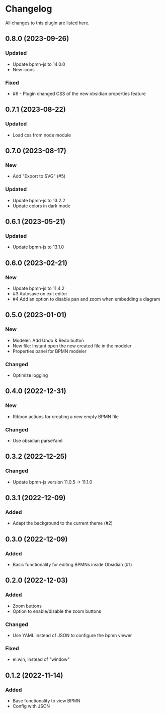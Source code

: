 # Changelog

All changes to this plugin are listed here.

## 0.8.0 (2023-09-26)

### Updated

- Update bpmn-js to 14.0.0
- New icons

### Fixed

- #6 - Plugin changed CSS of the new obsidian properties feature

## 0.7.1 (2023-08-22)

### Updated

- Load css from node module

## 0.7.0 (2023-08-17)

### New

- Add "Export to SVG" (#5)

### Updated

- Update bpmn-js to 13.2.2
- Update colors in dark mode

## 0.6.1 (2023-05-21)

### Updated

- Update bpmn-js to 13.1.0

## 0.6.0 (2023-02-21)

### New

- Update bpmn-js to 11.4.2
- #3 Autosave on exit editor
- #4 Add an option to disable pan and zoom when embedding a diagram

## 0.5.0 (2023-01-01)

### New

- Modeler: Add Undo & Redo button
- New file: Instant open the new created file in the modeler
- Properties panel for BPMN modeler

### Changed

- Optimize logging

## 0.4.0 (2022-12-31)

### New

- Ribbon actions for creating a new empty BPMN file

### Changed

- Use obsidian parseYaml

## 0.3.2 (2022-12-25)

### Changed

- Update bpmn-js version 11.0.5 -> 11.1.0

## 0.3.1 (2022-12-09)

### Added

- Adapt the background to the current theme (#2)

## 0.3.0 (2022-12-09)

### Added

- Basic functionality for editing BPMNs inside Obsidian (#1)

## 0.2.0 (2022-12-03)

### Added

- Zoom buttons
- Option to enable/disable the zoom buttons

### Changed

- Use YAML instead of JSON to configure the bpmn viewer

### Fixed

- el.win, instead of "window"

## 0.1.2 (2022-11-14)

### Added

- Base functionality to view BPMN
- Config with JSON
